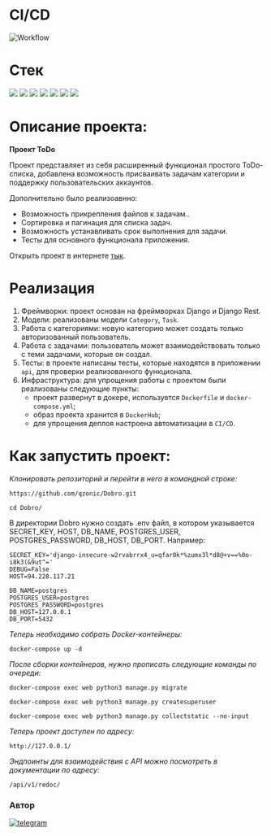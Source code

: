# CI/CD
![Workflow](https://github.com/qzonic/Dobro/actions/workflows/main.yml/badge.svg)

# Стек
<img src="https://img.shields.io/badge/Python-4169E1?style=for-the-badge"/> <img src="https://img.shields.io/badge/Django-008000?style=for-the-badge"/> <img src="https://img.shields.io/badge/DRF-800000?style=for-the-badge"/> <img src="https://img.shields.io/badge/Docker-00BFFF?style=for-the-badge"/> <img src="https://img.shields.io/badge/PostgreSQL-87CEEB?style=for-the-badge"/> <img src="https://img.shields.io/badge/Nginx-67c273?style=for-the-badge"/> <img src="https://img.shields.io/badge/Gunicorn-06bd1e?style=for-the-badge"/>

# Описание проекта:

**Проект ToDo**

Проект представляет из себя расширенный функционал простого ToDo-списка, добавлена возможность присваивать задачам категории и поддержку пользовательских аккаунтов.

Дополнительно было реализоавнно:
* Возможность прикрепления файлов к задачам..
* Сортировка и пагинация для списка задач.
* Возможность устанавливать срок выполнения для задачи.
* Тесты для основного функционала приложения.

Открыть проект в интернете [тык](http://94.228.124.37/api/v1/).


# Реализация

1. Фреймворки: проект основан на фреймворках Django и Django Rest.
2. Модели: реализованы модели `Category`, `Task`.
3. Работа с категориями: новую категорию может создать только авторизованный пользователь.
3. Работа с задачами: пользователь может взаимодействовать только с теми задачами, которые он создал.
4. Тесты: в проекте написаны тесты, которые находятся в приложении `api`, для проверки реализованного функционала.
5. Инфраструктура: для упрощения работы с проектом были реализованы следующие пункты:
   * проект развернут в докере, используется `Dockerfile` и `docker-compose.yml`;
   * образ проекта хранится в `DockerHub`;
   * для упрощения деплоя настроена автоматизации в `CI/CD`.

# Как запустить проект:

*Клонировать репозиторий и перейти в него в командной строке:*
```
https://github.com/qzonic/Dobro.git
```
```
cd Dobro/
```

В директории Dobro нужно создать .env файл, в котором указывается 
SECRET_KEY, HOST, DB_NAME, POSTGRES_USER, POSTGRES_PASSWORD, DB_HOST, DB_PORT.
Например:
```
SECRET_KEY='django-insecure-w2rvabrrx4_u=qfar0k*%zumx3l*d8@+v==%0o-i8k3(&9ut^='
DEBUG=False
HOST=94.228.117.21

DB_NAME=postgres
POSTGRES_USER=postgres
POSTGRES_PASSWORD=postgres
DB_HOST=127.0.0.1
DB_PORT=5432
```

*Теперь необходимо собрать Docker-контейнеры:*
```
docker-compose up -d
```

*После сборки контейнеров, нужно прописать следующие команды по очереди:*
```
docker-compose exec web python3 manage.py migrate
```

```
docker-compose exec web python3 manage.py createsuperuser
```

```
docker-compose exec web python3 manage.py collectstatic --no-input
```

*Теперь проект доступен по адресу:*
```
http://127.0.0.1/
```

*Эндпоинты для взаимодействия с API можно посмотреть в документации по адресу:*
```
/api/v1/redoc/
```

### Автор
[![telegram](https://img.shields.io/badge/Telegram-Join-blue)](https://t.me/qzonic)
